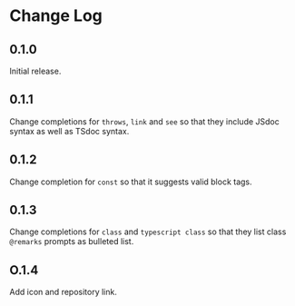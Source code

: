 # Change Log

## 0.1.0

Initial release.

## 0.1.1

Change completions for `throws`, `link` and `see` so that they include JSdoc syntax as well as TSdoc syntax.

## 0.1.2

Change completion for `const` so that it suggests valid block tags.

## 0.1.3

Change completions for `class` and `typescript class` so that they list class `@remarks` prompts as bulleted list.

## O.1.4

Add icon and repository link.
